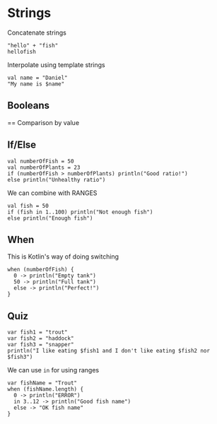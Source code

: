 # Strings

Concatenate strings
```
"hello" + "fish"
hellofish
```

Interpolate using template strings
```
val name = "Daniel"
"My name is $name"
```

## Booleans
==
Comparison by value


## If/Else
```
val numberOfFish = 50
val numberOfPlants = 23
if (numberOfFish > numberOfPlants) println("Good ratio!")
else println("Unhealthy ratio")
```

We can combine with RANGES
```
val fish = 50
if (fish in 1..100) println("Not enough fish")
else println("Enough fish")
```

## When
This is Kotlin's way of doing switching
```
when (numberOfFish) {
  0 -> println("Empty tank")
  50 -> println("Full tank")
  else -> println("Perfect!")
}
```

## Quiz
```
var fish1 = "trout"
var fish2 = "haddock"
var fish3 = "snapper"
println("I like eating $fish1 and I don't like eating $fish2 nor $fish3")
```

We can use `in` for using ranges
```
var fishName = "Trout"
when (fishName.length) {
  0 -> println("ERROR")
  in 3..12 -> println("Good fish name")
  else -> "OK fish name"
}
```
